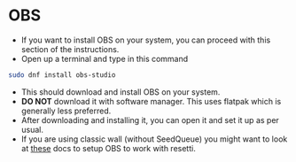 # OBS

- If you want to install OBS on your system, you can proceed with this section of the instructions.
- Open up a terminal and type in this command
```bash
sudo dnf install obs-studio
```
- This should download and install OBS on your system.
- **DO NOT** download it with software manager. This uses flatpak which is generally less preferred.
- After downloading and installing it, you can open it and set it up as per usual.
- If you are using classic wall (without SeedQueue) you might want to look at [these](https://github.com/tesselslate/resetti/blob/legacy-wall/doc/obs.md) docs to setup OBS to work with resetti.
